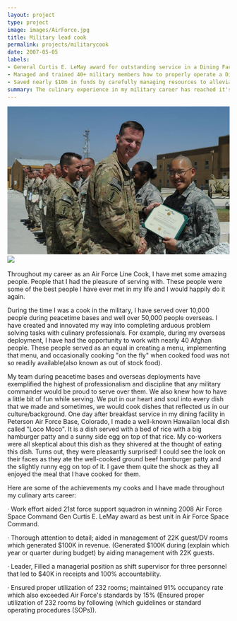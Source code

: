 ```yaml
---
layout: project
type: project
image: images/AirForce.jpg
title: Military lead cook
permalink: projects/militarycook
date: 2007-05-05
labels:
- General Curtis E. LeMay award for outstanding service in a Dining Facility
- Managed and trained 40+ military members how to properly operate a Dining Facility
- Saved nearly $10m in funds by carefully managing resources to alleviate waste
summary: The culinary experience in my military career has reached it's pinnacle when my team won the General Curtis E. LeMay award for outstanding service in a Dining Facility.
---
```


<img class="ui medium right floated rounded image" src="../images/Deployedawardimage.jpg">
<img class="ui medium right floated rounded image" src="../images/Deployedawardimage2.png">


Throughout my career as an Air Force Line Cook, I have met some amazing people.  People that I had the pleasure of serving with.  These people were some of the best people I have ever met in my life and I would happily do it again. 

During the time I was a cook in the military, I have served over 10,000 people during peacetime bases and well over 50,000 people overseas.  I have created and innovated my way into completing arduous problem solving tasks with culinary professionals.  For example, during my overseas deployment, I have had the opportunity to work with nearly 40 Afghan people.  These people served as an equal in creating a menu, implementing that menu, and occasionally cooking "on the fly" when cooked food was not so readily available(also known as out of stock food).  

My team during peacetime bases and overseas deployments have exemplified the highest of professionalism and discipline that any military commander would be proud to serve over them.  We also knew how to have a little bit of fun while serving.  We put in our heart and soul into every dish that we made and sometimes, we would cook dishes that reflected us in our culture/background.  One day after breakfast service in my dining facility in Peterson Air Force Base, Colorado, I made a well-known Hawaiian local dish called "Loco Moco".  It is a dish served with a bed of rice with a big hamburger patty and a sunny side egg on top of that rice.  My co-workers were all skeptical about this dish as they shivered at the thought of eating this dish.  Turns out, they were pleasantly surprised!  I could see the look on their faces as they ate the well-cooked ground beef hamburger patty and the slightly runny egg on top of it.  I gave them quite the shock as they all enjoyed the meal that I have cooked for them.  

Here are some of the achievements my cooks and I have made throughout my culinary arts career:

· Work effort aided 21st force support squadron in winning 2008 Air Force Space Command Gen Curtis E. LeMay award as best unit in Air Force Space Command.

· Thorough attention to detail; aided in management of 22K guest/DV rooms which generated $100K in revenue. (Generated $100K during (explain which year or quarter during budget) by aiding management with 22K guests.

· Leader,  Filled a managerial position as shift supervisor for three personnel that led to $40K in receipts and 100% accountability.

· Ensured proper utilization of 232 rooms; maintained 91% occupancy rate which also exceeded Air Force's standards by 15% (Ensured proper utilization of 232 rooms by following (which guidelines or standard operating procedures (SOPs)).

